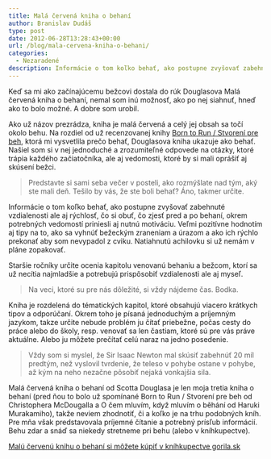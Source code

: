 ```yaml
---
title: Malá červená kniha o behaní
author: Branislav Dudáš
type: post
date: 2012-06-28T13:28:43+00:00
url: /blog/mala-cervena-kniha-o-behani/
categories:
  - Nezaradené
description: Informácie o tom koľko behať, ako postupne zvyšovať zabehnuté vzdialenosti ale aj rýchlosť, čo si obuť, čo zjesť pred a po behaní, okrem potrebných vedomostí priniesli aj nutnú motiváciu.
---
```

Keď sa mi ako začínajúcemu bežcovi dostala do rúk Douglasova Malá červená kniha o behaní, nemal som inú možnosť, ako po nej siahnuť, hneď ako to bolo možné. A dobre som urobil.

Ako už názov prezrádza, kniha je malá červená a celý jej obsah sa točí okolo behu. Na rozdiel od už recenzovanej knihy <a title="Ako ubehať k smrti antilopu" href="/blog/ako-ubehat-k-smrti-antilopu/">Born to Run / Stvorení pre beh</a>, ktorá mi vysvetlila prečo behať, Douglasova kniha ukazuje ako behať. Našiel som si v nej jednoduché a zrozumiteľné odpovede na otázky, ktoré trápia každého začiatočníka, ale aj vedomosti, ktoré by si mali oprášiť aj skúsení bežci.

> Predstavte si sami seba večer v posteli, ako rozmýšlate nad tým, aký ste mali deň. Tešilo by vás, že ste boli behať? Áno, takmer určite.

Informácie o tom koľko behať, ako postupne zvyšovať zabehnuté vzdialenosti ale aj rýchlosť, čo si obuť, čo zjesť pred a po behaní, okrem potrebných vedomostí priniesli aj nutnú motiváciu. Veľmi pozitívne hodnotím aj tipy na to, ako sa vyhnúť bežeckým zraneniam a úrazom a ako ich rýchlo prekonať aby som nevypadol z cviku. Natiahnutú achilovku si už nemám v pláne zopakovať.

Staršie ročníky určite ocenia kapitolu venovanú behaniu a bežcom, ktorí sa už necítia najmladšie a potrebujú prispôsobiť vzdialenosti ale aj myseľ.

> Na veci, ktoré su pre nás dôležité, si vždy nájdeme čas. Bodka.

Kniha je rozdelená do tématických kapitol, ktoré obsahujú viacero krátkych tipov a odporúčaní. Okrem toho je písaná jednoduchým a príjemným jazykom, takze určite nebude problém ju čítať priebežne, počas cesty do práce alebo do školy, resp. venovať sa len častiam, ktoré sú pre vás práve aktuálne. Alebo ju môžete prečítať celú naraz na jedno posedenie.

> Vždy som si myslel, že Sir Isaac Newton mal skúsiť zabehnúť 20 míl predtým, než vyslovil tvrdenie, že teleso v pohybe ostane v pohybe, až kým na neho nezačne pôsobiť nejaká vonkajšia sila.

Malá červená kniha o behaní od Scotta Douglasa je len moja tretia kniha o behaní (pred ňou to bolo už spomínané Born to Run / Stvorení pre beh od Christophera McDougalla a O čem mluvím, když mluvím o běhání od Haruki Murakamiho), takže neviem zhodnotiť, či a koľko je na trhu podobných kníh. Pre mňa však predstavovala príjemné čítanie a potrebný prísľub informácií. Behu zdar a snáď sa niekedy stretneme pri behu (alebo v kníhkupectve).

<a title="Malá červená kniha o behaní" href="http://www.gorila.sk/product/394472" target="_blank">Malú červenú knihu o behaní si môžete kúpiť v kníhkupectve gorila.sk</a>